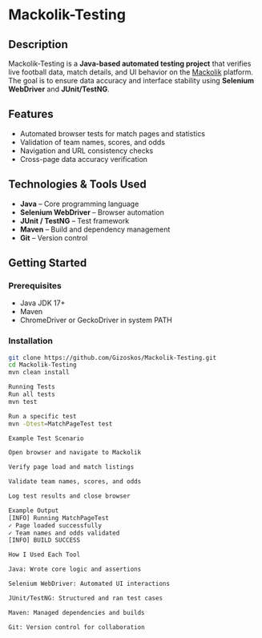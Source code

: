 # Mackolik-Testing

## Description
Mackolik-Testing is a **Java-based automated testing project** that verifies live football data, match details, and UI behavior on the [Mackolik](https://www.mackolik.com) platform.  
The goal is to ensure data accuracy and interface stability using **Selenium WebDriver** and **JUnit/TestNG**.

## Features
- Automated browser tests for match pages and statistics  
- Validation of team names, scores, and odds  
- Navigation and URL consistency checks  
- Cross-page data accuracy verification  

## Technologies & Tools Used
- **Java** – Core programming language  
- **Selenium WebDriver** – Browser automation  
- **JUnit / TestNG** – Test framework  
- **Maven** – Build and dependency management  
- **Git** – Version control  

## Getting Started

### Prerequisites
- Java JDK 17+  
- Maven  
- ChromeDriver or GeckoDriver in system PATH  

### Installation
```bash
git clone https://github.com/Gizoskos/Mackolik-Testing.git
cd Mackolik-Testing
mvn clean install

Running Tests
Run all tests
mvn test

Run a specific test
mvn -Dtest=MatchPageTest test

Example Test Scenario

Open browser and navigate to Mackolik

Verify page load and match listings

Validate team names, scores, and odds

Log test results and close browser

Example Output
[INFO] Running MatchPageTest
✓ Page loaded successfully
✓ Team names and odds validated
[INFO] BUILD SUCCESS

How I Used Each Tool

Java: Wrote core logic and assertions

Selenium WebDriver: Automated UI interactions

JUnit/TestNG: Structured and ran test cases

Maven: Managed dependencies and builds

Git: Version control for collaboration
